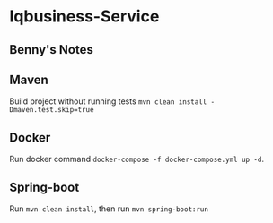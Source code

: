 # Iqbusiness-Service

## Benny's Notes

## Maven
Build project without running tests `mvn clean install -Dmaven.test.skip=true`

## Docker
Run docker command `docker-compose -f docker-compose.yml up -d`.

## Spring-boot
Run `mvn clean install`, then run `mvn spring-boot:run`
